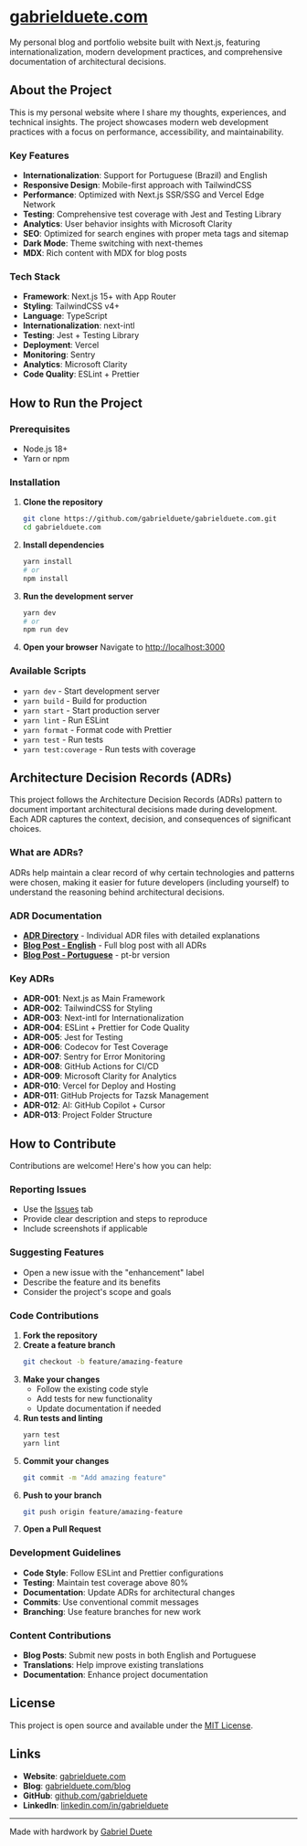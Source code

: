 # [gabrielduete.com](https://gabrielduete.com)

My personal blog and portfolio website built with Next.js, featuring
internationalization, modern development practices, and comprehensive
documentation of architectural decisions.

## About the Project

This is my personal website where I share my thoughts, experiences, and
technical insights. The project showcases modern web development practices with
a focus on performance, accessibility, and maintainability.

### Key Features

- **Internationalization**: Support for Portuguese (Brazil) and English
- **Responsive Design**: Mobile-first approach with TailwindCSS
- **Performance**: Optimized with Next.js SSR/SSG and Vercel Edge Network
- **Testing**: Comprehensive test coverage with Jest and Testing Library
- **Analytics**: User behavior insights with Microsoft Clarity
- **SEO**: Optimized for search engines with proper meta tags and sitemap
- **Dark Mode**: Theme switching with next-themes
- **MDX**: Rich content with MDX for blog posts

### Tech Stack

- **Framework**: Next.js 15+ with App Router
- **Styling**: TailwindCSS v4+
- **Language**: TypeScript
- **Internationalization**: next-intl
- **Testing**: Jest + Testing Library
- **Deployment**: Vercel
- **Monitoring**: Sentry
- **Analytics**: Microsoft Clarity
- **Code Quality**: ESLint + Prettier

## How to Run the Project

### Prerequisites

- Node.js 18+
- Yarn or npm

### Installation

1. **Clone the repository**

   ```bash
   git clone https://github.com/gabrielduete/gabrielduete.com.git
   cd gabrielduete.com
   ```

2. **Install dependencies**

   ```bash
   yarn install
   # or
   npm install
   ```

3. **Run the development server**

   ```bash
   yarn dev
   # or
   npm run dev
   ```

4. **Open your browser** Navigate to
   [http://localhost:3000](http://localhost:3000)

### Available Scripts

- `yarn dev` - Start development server
- `yarn build` - Build for production
- `yarn start` - Start production server
- `yarn lint` - Run ESLint
- `yarn format` - Format code with Prettier
- `yarn test` - Run tests
- `yarn test:coverage` - Run tests with coverage

## Architecture Decision Records (ADRs)

This project follows the Architecture Decision Records (ADRs) pattern to
document important architectural decisions made during development. Each ADR
captures the context, decision, and consequences of significant choices.

### What are ADRs?

ADRs help maintain a clear record of why certain technologies and patterns were
chosen, making it easier for future developers (including yourself) to
understand the reasoning behind architectural decisions.

### ADR Documentation

- **[ADR Directory](./Architecture%20Decision%20Records/)** - Individual ADR
  files with detailed explanations
- **[Blog Post - English](gabrielduete.com/en/blog/architecture-decisions)** -
  Full blog post with all ADRs
- **[Blog Post - Portuguese](gabrielduete.com/pt-br/blog/architecture-decisions)** -
  pt-br version

### Key ADRs

- **ADR-001**: Next.js as Main Framework
- **ADR-002**: TailwindCSS for Styling
- **ADR-003**: Next-intl for Internationalization
- **ADR-004**: ESLint + Prettier for Code Quality
- **ADR-005**: Jest for Testing
- **ADR-006**: Codecov for Test Coverage
- **ADR-007**: Sentry for Error Monitoring
- **ADR-008**: GitHub Actions for CI/CD
- **ADR-009**: Microsoft Clarity for Analytics
- **ADR-010**: Vercel for Deploy and Hosting
- **ADR-011**: GitHub Projects for Tazsk Management
- **ADR-012**: AI: GitHub Copilot + Cursor
- **ADR-013**: Project Folder Structure

## How to Contribute

Contributions are welcome! Here's how you can help:

### Reporting Issues

- Use the [Issues](https://github.com/gabrielduete/gabrielduete.com/issues) tab
- Provide clear description and steps to reproduce
- Include screenshots if applicable

### Suggesting Features

- Open a new issue with the "enhancement" label
- Describe the feature and its benefits
- Consider the project's scope and goals

### Code Contributions

1. **Fork the repository**
2. **Create a feature branch**
   ```bash
   git checkout -b feature/amazing-feature
   ```
3. **Make your changes**
   - Follow the existing code style
   - Add tests for new functionality
   - Update documentation if needed
4. **Run tests and linting**
   ```bash
   yarn test
   yarn lint
   ```
5. **Commit your changes**
   ```bash
   git commit -m "Add amazing feature"
   ```
6. **Push to your branch**
   ```bash
   git push origin feature/amazing-feature
   ```
7. **Open a Pull Request**

### Development Guidelines

- **Code Style**: Follow ESLint and Prettier configurations
- **Testing**: Maintain test coverage above 80%
- **Documentation**: Update ADRs for architectural changes
- **Commits**: Use conventional commit messages
- **Branching**: Use feature branches for new work

### Content Contributions

- **Blog Posts**: Submit new posts in both English and Portuguese
- **Translations**: Help improve existing translations
- **Documentation**: Enhance project documentation

## License

This project is open source and available under the [MIT License](LICENSE).

## Links

- **Website**: [gabrielduete.com](https://gabrielduete.com)
- **Blog**: [gabrielduete.com/blog](https://gabrielduete.com/blog)
- **GitHub**: [github.com/gabrielduete](https://github.com/gabrielduete)
- **LinkedIn**:
  [linkedin.com/in/gabrielduete](https://linkedin.com/in/gabrielduete)

---

Made with hardwork by [Gabriel Duete](https://gabrielduete.com)
